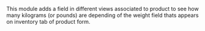 This module adds a field in different views associated to product to see how many kilograms (or pounds) are depending of the weight field thats appears on inventory tab of product form.